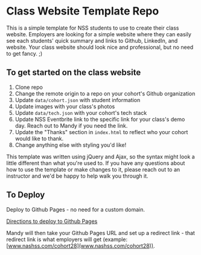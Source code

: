 # Class Website Template Repo

This is a simple template for NSS students to use to create their class website. Employers are looking for a simple website where they can easily see each students' quick summary and links to Github, LinkedIn, and website. Your class website should look nice and professional, but no need to get fancy. ;)

## To get started on the class website

1. Clone repo
1. Change the remote origin to a repo on your cohort's Github organization
1. Update `data/cohort.json` with student information
1. Update images with your class's photos
1. Update `data/tech.json` with your cohort's tech stack
1. Update NSS Eventbrite link to the specific link for your class's demo day. Reach out to Mandy if you need the link.
1. Update the "Thanks" section in `index.html` to reflect who your cohort would like to thank.
1. Change anything else with styling you'd like!

This template was written using jQuery and Ajax, so the syntax might look a little different than what you're used to. If you have any questions about how to use the template or make changes to it, please reach out to an instructor and we'd be happy to help walk you through it.

## To Deploy

Deploy to Github Pages - no need for a custom domain.

[Directions to deploy to Github Pages](https://www.codecademy.com/articles/f1-u3-github-pages)

Mandy will then take your Github Pages URL and set up a redirect link - that redirect link is what employers will get (example: [www.nashss.com/cohort28](www.nashss.com/cohort28)). 